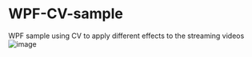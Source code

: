 # WPF-CV-sample

WPF sample using CV to apply different effects to the streaming videos
![image](https://user-images.githubusercontent.com/89171514/226092231-bd906edc-a168-487d-ab84-3e88977255b2.png)
